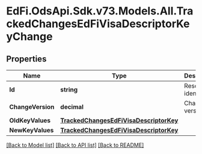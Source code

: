 # EdFi.OdsApi.Sdk.v73.Models.All.TrackedChangesEdFiVisaDescriptorKeyChange

## Properties

Name | Type | Description | Notes
------------ | ------------- | ------------- | -------------
**Id** | **string** | Resource identifier | [optional] 
**ChangeVersion** | **decimal** | Change version | [optional] 
**OldKeyValues** | [**TrackedChangesEdFiVisaDescriptorKey**](TrackedChangesEdFiVisaDescriptorKey.md) |  | [optional] 
**NewKeyValues** | [**TrackedChangesEdFiVisaDescriptorKey**](TrackedChangesEdFiVisaDescriptorKey.md) |  | [optional] 

[[Back to Model list]](../../README.md#documentation-for-models) [[Back to API list]](../../README.md#documentation-for-api-endpoints) [[Back to README]](../../README.md)

